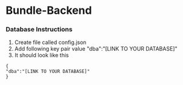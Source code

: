 # Bundle-Backend


### Database Instructions
1. Create file called config.json
2. Add following key pair value "dba":"[LINK TO YOUR DATABASE]"
3. It should look like this
``` 
{ 
"dba":"[LINK TO YOUR DATABASE]"
}
```

